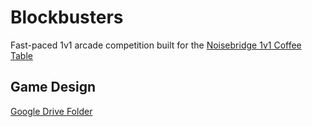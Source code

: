 # Blockbusters

Fast-paced 1v1 arcade competition built for the [Noisebridge 1v1 Coffee Table](https://www.noisebridge.net/wiki/Coffee_Table)

## Game Design

[Google Drive Folder](https://drive.google.com/drive/folders/1zN-aMi7VjPdOoOUz3s_HHYSwMC-8Zp1V?usp=sharing)
